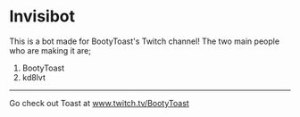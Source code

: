 Invisibot
=========

This is a bot made for BootyToast's Twitch channel! The two main people who are making it are;
1. BootyToast
2. kd8lvt
----------------------------------------------------------------------------------------------
Go check out Toast at www.twitch.tv/BootyToast
